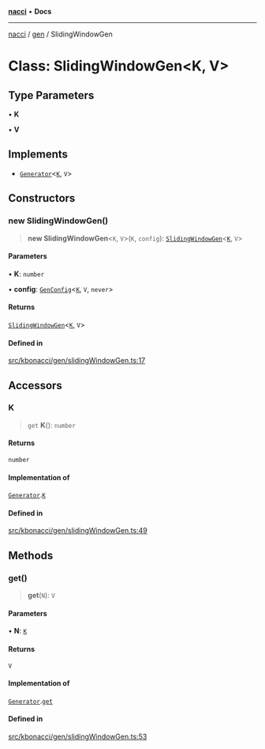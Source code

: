 [**nacci**](../../../README.md) • **Docs**

***

[nacci](../../../README.md) / [gen](../README.md) / SlidingWindowGen

# Class: SlidingWindowGen\<K, V\>

## Type Parameters

• **K**

• **V**

## Implements

- [`Generator`](../interfaces/Generator.md)\<[`K`](SlidingWindowGen.md#k), `V`\>

## Constructors

### new SlidingWindowGen()

> **new SlidingWindowGen**\<`K`, `V`\>(`K`, `config`): [`SlidingWindowGen`](SlidingWindowGen.md)\<[`K`](SlidingWindowGen.md#k), `V`\>

#### Parameters

• **K**: `number`

• **config**: [`GenConfig`](../interfaces/GenConfig.md)\<[`K`](SlidingWindowGen.md#k), `V`, `never`\>

#### Returns

[`SlidingWindowGen`](SlidingWindowGen.md)\<[`K`](SlidingWindowGen.md#k), `V`\>

#### Defined in

[src/kbonacci/gen/slidingWindowGen.ts:17](https://github.com/havelessbemore/nacci/blob/19c265384213dac93b72925f12b93fd11a874a66/src/kbonacci/gen/slidingWindowGen.ts#L17)

## Accessors

### K

> `get` **K**(): `number`

#### Returns

`number`

#### Implementation of

[`Generator`](../interfaces/Generator.md).[`K`](../interfaces/Generator.md#k)

#### Defined in

[src/kbonacci/gen/slidingWindowGen.ts:49](https://github.com/havelessbemore/nacci/blob/19c265384213dac93b72925f12b93fd11a874a66/src/kbonacci/gen/slidingWindowGen.ts#L49)

## Methods

### get()

> **get**(`N`): `V`

#### Parameters

• **N**: [`K`](SlidingWindowGen.md#k)

#### Returns

`V`

#### Implementation of

[`Generator`](../interfaces/Generator.md).[`get`](../interfaces/Generator.md#get)

#### Defined in

[src/kbonacci/gen/slidingWindowGen.ts:53](https://github.com/havelessbemore/nacci/blob/19c265384213dac93b72925f12b93fd11a874a66/src/kbonacci/gen/slidingWindowGen.ts#L53)
